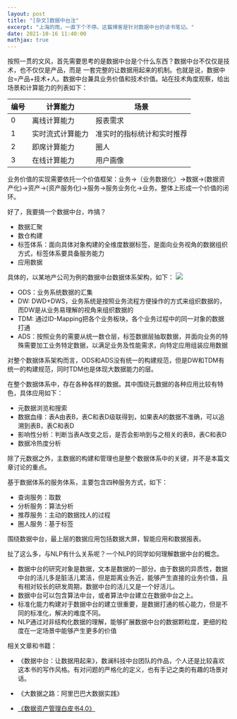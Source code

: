 ```yaml
---
layout: post
title: "[杂文]数据中台注"
excerpt: "上海的雨，一直下个不停。这篇博客是针对数据中台的读书笔记。"
date: 2021-10-16 11:40:00
mathjax: true
---
```


按照一贯的文风，首先需要思考的是数据中台是个什么东西？数据中台不仅仅是技术，也不仅仅是产品，而是 一套完整的让数据用起来的机制。也就是说，数据中台=产品+技术+人。数据中台兼具业务价值和技术价值。站在技术角度观察，给出场景和计算能力的列表如下：

|编号|计算能力|场景|
|------|------|------|
|0|离线计算能力|报表需求|
|1|实时流式计算能力|准实时的指标统计和实时推荐|
|2|即席计算能力|圈人|
|3|在线计算能力|用户画像|

业务价值的实现需要依托一个价值框架：业务->（业务数据化）->数据->(数据资产化)->资产->(资产服务化)->服务->服务业务化->业务。整体上形成一个价值的闭环。

好了，我要搞一个数据中台，咋搞？

+ 数据汇聚
+ 数仓构建
+ 标签体系：面向具体对象构建的全维度数据标签，是面向业务视角的数据组织方式，标签体系要具备服务能力
+ 应用数据

具体的，以某地产公司为例的数据中台数据体系架构，如下：
![](https://s3.bmp.ovh/imgs/2021/10/bccab5fb1222d5a0.png)

+ ODS：业务系统数据的汇集
+ DW: DWD+DWS，业务系统是按照业务流程方便操作的方式来组织数据的，而DW是从业务易理解的视角来组织数据的
+ TDM: 通过ID-Mapping把各个业务板块，各个业务过程中的同一对象的数据打通
+ ADS：按照业务的需要从统一数仓层，标签数据层抽取数据，并面向业务的特殊需要加工业务特定数据，以满足业务及性能需求，向特定应用组装应用数据

对整个数据体系架构而言，ODS和ADS没有统一的构建规范，但是DW和TDM有统一的构建规范，同时TDM也是体现大数据能力的层。

在整个数据体系中，存在各种各样的数据。其中围绕元数据的各种应用比较有特色，具体应用如下：

+ 元数据浏览和搜索
+ 数据血缘：表A由表B，表C和表D级联得到，如果表A的数据不准确，可以追溯到表B，表C和表D
+ 影响性分析：判断当表A改变之后，是否会影响到与之相关的表B，表C和表D
+ 数据冷热度分析

除了元数据之外，主数据的构建和管理也是整个数据体系中的关键，并不是本篇文章讨论的重点。

基于数据体系的服务体系，主要包含四种服务方式，如下：

+ 查询服务：取数
+ 分析服务：算法分析
+ 推荐服务：主动的数据找人的过程
+ 圈人服务：基于标签

围绕数据中台，最上层的数据应用包括数据大屏，智能应用和数据报表。

扯了这么多，与NLP有什么关系呢？一个NLP的同学如何理解数据中台的概念。

+ 数据中台的研究对象是数据，文本是数据的一部分。由于数据的异质性，数据中台的活儿多是脏活儿累活，但是距离业务近，能够产生直接的业务价值，且有相对较长的研发周期，数据中台的活儿又是一个好活儿。
+ 数据中台可以包含算法中台，或者算法中台建立在数据中台之上。
+ 标准化能力构建对于数据中台的建立很重要，是数据打通的核心能力，但是不同的标准化，解决的难度不同。
+ NLP通过对非结构化数据的理解，能够扩展数据中台的数据颗粒度，更细的粒度在一定场景中能够产生更多的价值


相关文章和书籍：

+ 《数据中台：让数据用起来》，数澜科技中台团队的作品，个人还是比较喜欢这本书的写作风格。有对问题的严格化的定义，也有手记之类的有趣的场景对话。

+ 《大数据之路：阿里巴巴大数据实践》

+ [《数据资产管理白皮书4.0》](http://www.caict.ac.cn/kxyj/qwfb/bps/201906/P020190604471240563279.pdf)